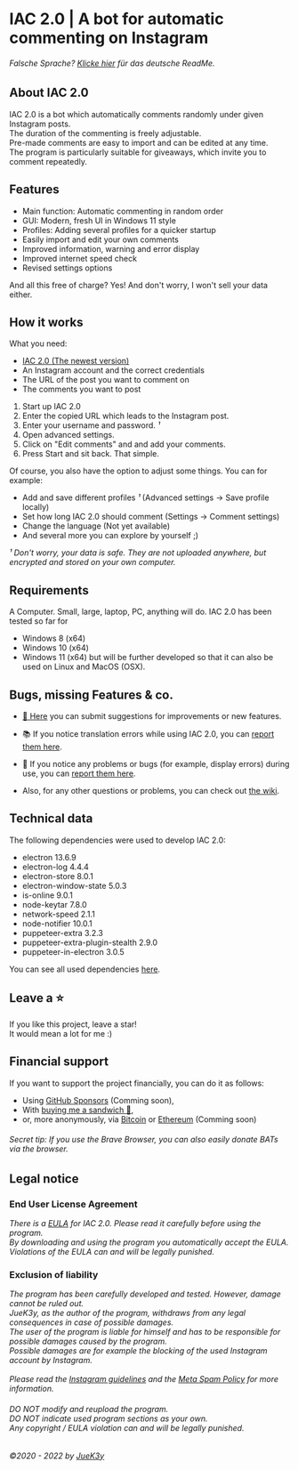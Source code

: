 # IAC 2.0 | A bot for automatic commenting on Instagram

###### _Falsche Sprache? [Klicke hier](README_DE.md) für das deutsche ReadMe._


## About IAC 2.0
IAC 2.0 is a bot which automatically comments randomly under given Instagram posts.
<br>The duration of the commenting is freely adjustable.
<br>Pre-made comments are easy to import and can be edited at any time.
<br>The program is particularly suitable for giveaways, which invite you to comment repeatedly.


## Features
- Main function: Automatic commenting in random order
- GUI: Modern, fresh UI in Windows 11 style
- Profiles: Adding several profiles for a quicker startup
- Easily import and edit your own comments
- Improved information, warning and error display
- Improved internet speed check
- Revised settings options

And all this free of charge? Yes! And don't worry, I won't sell your data either.


## How it works
What you need:
- [IAC 2.0 (The newest version)](https://github.com/JueK3y/Instagram-automated-commenting/releases)
- An Instagram account and the correct credentials
- The URL of the post you want to comment on
- The comments you want to post

1. Start up IAC 2.0
2. Enter the copied URL which leads to the Instagram post.
3. Enter your username and password. _¹_
4. Open advanced settings.
5. Click on "Edit comments" and and add your comments.
6. Press Start and sit back. That simple.


Of course, you also have the option to adjust some things.
You can for example:
- Add and save different profiles _¹_ (Advanced settings -> Save profile locally) 
- Set how long IAC 2.0 should comment (Settings -> Comment settings)
- Change the language (Not yet available)
- And several more you can explore by yourself ;)


_¹ Don't worry, your data is safe. They are not uploaded anywhere, but encrypted and stored on your own computer._


## Requirements
A Computer. Small, large, laptop, PC, anything will do.
IAC 2.0 has been tested so far for
- Windows 8 (x64)
- Windows 10 (x64)
- Windows 11 (x64)
but will be further developed so that it can also be used on Linux and MacOS (OSX).


## Bugs, missing Features & co.

- [🚀 Here](https://github.com/JueK3y/Instagram-automated-commenting/issues/new?assignees=JueK3y-Prv&labels=Enhancement%2C+New+request&template=Feature_Request.yml) you can submit suggestions for improvements or new features.
- 📚 If you notice translation errors while using IAC 2.0, you can [report them here](https://github.com/JueK3y/Instagram-automated-commenting/issues/new?assignees=JueK3y-Prv&labels=Translation%2C+New+request&template=Translation_Error.yml).
- 🐛 If you notice any problems or bugs (for example, display errors) during use, you can [report them here](https://github.com/JueK3y/Instagram-automated-commenting/issues/new?assignees=JueK3y-Prv&labels=Bug%2C+New+request&template=Bug_Report.yml).

- Also, for any other questions or problems, you can check out [the wiki](https://github.com/JueK3y/Instagram-automated-commenting/wiki).


## Technical data
The following dependencies were used to develop IAC 2.0:

- electron 13.6.9
- electron-log 4.4.4
- electron-store 8.0.1
- electron-window-state 5.0.3
- is-online 9.0.1
- node-keytar 7.8.0
- network-speed 2.1.1
- node-notifier 10.0.1
- puppeteer-extra 3.2.3
- puppeteer-extra-plugin-stealth 2.9.0
- puppeteer-in-electron 3.0.5

You can see all used dependencies [here](https://github.com/JueK3y/Instagram-automated-commenting/network/dependencies).


## Leave a ⭐
If you like this project, leave a star!
<br>It would mean a lot for me :)


## Financial support
If you want to support the project financially, you can do it as follows:
- Using [GitHub Sponsors]() (Comming soon),
- With [buying me a sandwich 🌮](https://www.buymeacoffee.com/juek3y),
- or, more anonymously, via [Bitcoin]() or [Ethereum]() (Comming soon)

###### Secret tip: If you use the Brave Browser, you can also easily donate BATs via the browser.



## Legal notice
### End User License Agreement
_There is a [EULA](LICENSE.md) for IAC 2.0. Please read it carefully before using the program.
<br>By downloading and using the program you automatically accept the EULA.
<br>Violations of the EULA can and will be legally punished._


### Exclusion of liability
_The program has been carefully developed and tested. However, damage cannot be ruled out.<br>JueK3y, as the author of the program, withdraws from any legal consequences in case of possible damages.<br>The user of the program is liable for himself and has to be responsible for possible damages caused by the program.<br>Possible damages are for example the blocking of the used Instagram account by Instagram.<br><br>Please read the [Instagram guidelines](https://help.instagram.com/477434105621119/Instagram) and the [Meta Spam Policy](https://transparency.fb.com/policies/community-standards/spam/) for more information._

###### _DO NOT modify and reupload the program.<br>DO NOT indicate used program sections as your own.<br>Any copyright / EULA violation can and will be legally punished._


_©2020 - 2022 by [JueK3y](https://juek3y.com)_
